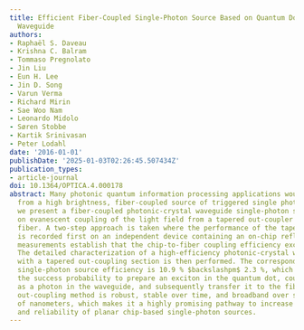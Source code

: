 ```yaml
---
title: Efficient Fiber-Coupled Single-Photon Source Based on Quantum Dots in a Photonic-Crystal
  Waveguide
authors:
- Raphaël S. Daveau
- Krishna C. Balram
- Tommaso Pregnolato
- Jin Liu
- Eun H. Lee
- Jin D. Song
- Varun Verma
- Richard Mirin
- Sae Woo Nam
- Leonardo Midolo
- Søren Stobbe
- Kartik Srinivasan
- Peter Lodahl
date: '2016-01-01'
publishDate: '2025-01-03T02:26:45.507434Z'
publication_types:
- article-journal
doi: 10.1364/OPTICA.4.000178
abstract: Many photonic quantum information processing applications would benefit
  from a high brightness, fiber-coupled source of triggered single photons. Here,
  we present a fiber-coupled photonic-crystal waveguide single-photon source relying
  on evanescent coupling of the light field from a tapered out-coupler to an optical
  fiber. A two-step approach is taken where the performance of the tapered out-coupler
  is recorded first on an independent device containing an on-chip reflector. Reflection
  measurements establish that the chip-to-fiber coupling efficiency exceeds 80 %.
  The detailed characterization of a high-efficiency photonic-crystal waveguide extended
  with a tapered out-coupling section is then performed. The corresponding overall
  single-photon source efficiency is 10.9 % $backslashpm$ 2.3 %, which quantifies
  the success probability to prepare an exciton in the quantum dot, couple it out
  as a photon in the waveguide, and subsequently transfer it to the fiber. The applied
  out-coupling method is robust, stable over time, and broadband over several tens
  of nanometers, which makes it a highly promising pathway to increase the efficiency
  and reliability of planar chip-based single-photon sources.
---
```

